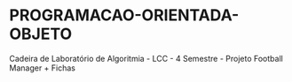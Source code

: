 # PROGRAMACAO-ORIENTADA-OBJETO
Cadeira de Laboratório de Algoritmia - LCC - 4 Semestre - Projeto Football Manager + Fichas
